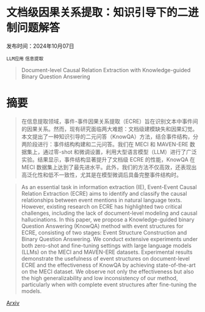 # 文档级因果关系提取：知识引导下的二进制问题解答

发布时间：2024年10月07日

`LLM应用` `信息提取`

> Document-level Causal Relation Extraction with Knowledge-guided Binary Question Answering

# 摘要

> 在信息提取领域，事件-事件因果关系提取（ECRE）旨在识别文本中事件间的因果关系。然而，现有研究面临两大难题：文档级建模缺失和因果幻觉。本文提出了一种知识引导的二元问答（KnowQA）方法，结合事件结构，分两阶段进行：事件结构构建和二元问答。我们在 MECI 和 MAVEN-ERE 数据集上，通过零-shot 和微调设置，利用大型语言模型（LLM）进行了广泛实验。结果显示，事件结构显著提升了文档级 ECRE 的性能，KnowQA 在 MECI 数据集上达到了最先进水平。此外，我们的方法不仅高效，还表现出高泛化性和低不一致性，尤其是在模型微调后具备完整事件结构时。

> As an essential task in information extraction (IE), Event-Event Causal Relation Extraction (ECRE) aims to identify and classify the causal relationships between event mentions in natural language texts. However, existing research on ECRE has highlighted two critical challenges, including the lack of document-level modeling and causal hallucinations. In this paper, we propose a Knowledge-guided binary Question Answering (KnowQA) method with event structures for ECRE, consisting of two stages: Event Structure Construction and Binary Question Answering. We conduct extensive experiments under both zero-shot and fine-tuning settings with large language models (LLMs) on the MECI and MAVEN-ERE datasets. Experimental results demonstrate the usefulness of event structures on document-level ECRE and the effectiveness of KnowQA by achieving state-of-the-art on the MECI dataset. We observe not only the effectiveness but also the high generalizability and low inconsistency of our method, particularly when with complete event structures after fine-tuning the models.

[Arxiv](https://arxiv.org/abs/2410.04752)